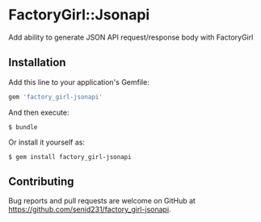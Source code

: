 # FactoryGirl::Jsonapi

Add ability to generate JSON API request/response body with FactoryGirl

## Installation

Add this line to your application's Gemfile:

```ruby
gem 'factory_girl-jsonapi'
```

And then execute:

    $ bundle

Or install it yourself as:

    $ gem install factory_girl-jsonapi

## Contributing

Bug reports and pull requests are welcome on GitHub at https://github.com/senid231/factory_girl-jsonapi.

